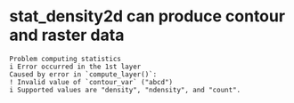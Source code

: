 # stat_density2d can produce contour and raster data

    Problem computing statistics
    i Error occurred in the 1st layer
    Caused by error in `compute_layer()`:
    ! Invalid value of `contour_var` ("abcd")
    i Supported values are "density", "ndensity", and "count".

